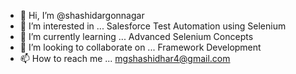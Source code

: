 - 👋 Hi, I’m @shashidargonnagar
- 👀 I’m interested in ... Salesforce Test Automation using Selenium
- 🌱 I’m currently learning ... Advanced Selenium Concepts
- 💞️ I’m looking to collaborate on ... Framework Development
- 📫 How to reach me ... mgshashidhar4@gmail.com

<!---
shashidargonnagar/shashidargonnagar is a ✨ special ✨ repository because its `README.md` (this file) appears on your GitHub profile.
You can click the Preview link to take a look at your changes.
--->
